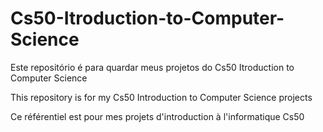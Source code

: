 # Cs50-Itroduction-to-Computer-Science
Este repositório é para quardar meus projetos do Cs50 Itroduction to Computer Science

This repository is for my Cs50 Introduction to Computer Science projects

Ce référentiel est pour mes projets d'introduction à l'informatique Cs50
